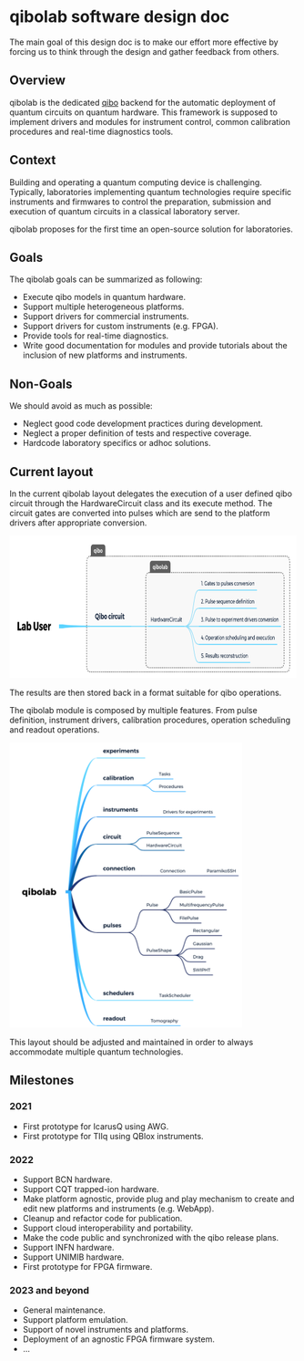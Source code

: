 # qibolab software design doc

The main goal of this design doc is to make our effort more effective  by
forcing us to think through the design and gather feedback from others.

## Overview

qibolab is the dedicated [qibo](https://github.com/qiboteam/qibolab) backend for
the automatic deployment of quantum circuits on quantum hardware. This framework
is supposed to implement drivers and modules for instrument control, common
calibration procedures and real-time diagnostics tools.

## Context

Building and operating a quantum computing device is challenging. Typically,
laboratories implementing  quantum technologies require specific instruments and
firmwares to control the preparation, submission and execution of quantum
circuits in a classical laboratory server.

qibolab proposes for the first time an open-source solution for laboratories.

## Goals

The qibolab goals can be summarized as following:

- Execute qibo models in quantum hardware.
- Support multiple heterogeneous platforms.
- Support drivers for commercial instruments.
- Support drivers for custom instruments (e.g. FPGA).
- Provide tools for real-time diagnostics.
- Write good documentation for modules and provide tutorials about the inclusion
  of new platforms and instruments.

## Non-Goals

We should avoid as much as possible:

- Neglect good code development practices during development.
- Neglect a proper definition of tests and respective coverage.
- Hardcode laboratory specifics or adhoc solutions.

## Current layout

In the current qibolab layout delegates the execution of a user defined qibo
circuit through  the HardwareCircuit class and its execute method. The circuit
gates are converted into pulses which are send to the platform drivers after
appropriate conversion.

<img src="hardwarecircuit.png" height="250" />

The results are then stored back in a format suitable for qibo operations.

The qibolab module is composed by multiple features. From pulse definition, instrument drivers, calibration procedures, operation scheduling and readout operations.

<img src="qibolab.png" height="500" />

This layout should be adjusted and maintained in order to always accommodate
multiple quantum technologies.

## Milestones

### 2021

- First prototype for IcarusQ using AWG.
- First prototype for TIIq using QBlox instruments.

### 2022

- Support BCN hardware.
- Support CQT trapped-ion hardware.
- Make platform agnostic, provide plug and play mechanism to create and edit new platforms and instruments (e.g. WebApp).
- Cleanup and refactor code for publication.
- Support cloud interoperability and portability.
- Make the code public and synchronized with the qibo release plans.
- Support INFN hardware.
- Support UNIMIB hardware.
- First prototype for FPGA firmware.

### 2023 and beyond

- General maintenance.
- Support platform emulation.
- Support of novel instruments and platforms.
- Deployment of an agnostic FPGA firmware system.
- ...
